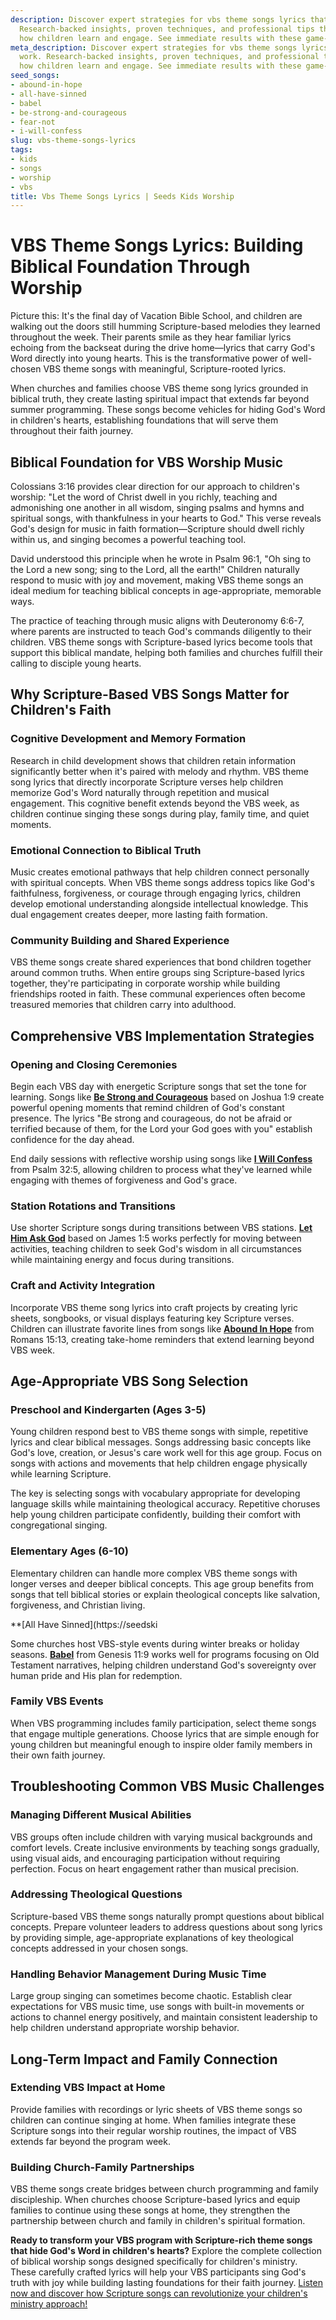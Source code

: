```yaml
---
description: Discover expert strategies for vbs theme songs lyrics that actually work.
  Research-backed insights, proven techniques, and professional tips that transform
  how children learn and engage. See immediate results with these game-changing methods!
meta_description: Discover expert strategies for vbs theme songs lyrics that actually
  work. Research-backed insights, proven techniques, and professional tips that transform
  how children learn and engage. See immediate results with these game-changing methods!
seed_songs:
- abound-in-hope
- all-have-sinned
- babel
- be-strong-and-courageous
- fear-not
- i-will-confess
slug: vbs-theme-songs-lyrics
tags:
- kids
- songs
- worship
- vbs
title: Vbs Theme Songs Lyrics | Seeds Kids Worship
---
```

# VBS Theme Songs Lyrics: Building Biblical Foundation Through Worship

Picture this: It's the final day of Vacation Bible School, and children are walking out the doors still humming Scripture-based melodies they learned throughout the week. Their parents smile as they hear familiar lyrics echoing from the backseat during the drive home—lyrics that carry God's Word directly into young hearts. This is the transformative power of well-chosen VBS theme songs with meaningful, Scripture-rooted lyrics.

When churches and families choose VBS theme song lyrics grounded in biblical truth, they create lasting spiritual impact that extends far beyond summer programming. These songs become vehicles for hiding God's Word in children's hearts, establishing foundations that will serve them throughout their faith journey.

## Biblical Foundation for VBS Worship Music

Colossians 3:16 provides clear direction for our approach to children's worship: "Let the word of Christ dwell in you richly, teaching and admonishing one another in all wisdom, singing psalms and hymns and spiritual songs, with thankfulness in your hearts to God." This verse reveals God's design for music in faith formation—Scripture should dwell richly within us, and singing becomes a powerful teaching tool.

David understood this principle when he wrote in Psalm 96:1, "Oh sing to the Lord a new song; sing to the Lord, all the earth!" Children naturally respond to music with joy and movement, making VBS theme songs an ideal medium for teaching biblical concepts in age-appropriate, memorable ways.

The practice of teaching through music aligns with Deuteronomy 6:6-7, where parents are instructed to teach God's commands diligently to their children. VBS theme songs with Scripture-based lyrics become tools that support this biblical mandate, helping both families and churches fulfill their calling to disciple young hearts.

## Why Scripture-Based VBS Songs Matter for Children's Faith

### Cognitive Development and Memory Formation

Research in child development shows that children retain information significantly better when it's paired with melody and rhythm. VBS theme song lyrics that directly incorporate Scripture verses help children memorize God's Word naturally through repetition and musical engagement. This cognitive benefit extends beyond the VBS week, as children continue singing these songs during play, family time, and quiet moments.

### Emotional Connection to Biblical Truth

Music creates emotional pathways that help children connect personally with spiritual concepts. When VBS theme songs address topics like God's faithfulness, forgiveness, or courage through engaging lyrics, children develop emotional understanding alongside intellectual knowledge. This dual engagement creates deeper, more lasting faith formation.

### Community Building and Shared Experience

VBS theme songs create shared experiences that bond children together around common truths. When entire groups sing Scripture-based lyrics together, they're participating in corporate worship while building friendships rooted in faith. These communal experiences often become treasured memories that children carry into adulthood.

## Comprehensive VBS Implementation Strategies

### Opening and Closing Ceremonies

Begin each VBS day with energetic Scripture songs that set the tone for learning. Songs like **[Be Strong and Courageous](https://seedskidsworship.com/product/be-strong-and-courageous-joshua-19-2/)** based on Joshua 1:9 create powerful opening moments that remind children of God's constant presence. The lyrics "Be strong and courageous, do not be afraid or terrified because of them, for the Lord your God goes with you" establish confidence for the day ahead.

End daily sessions with reflective worship using songs like **[I Will Confess](https://seedskidsworship.com/product/i-will-confess-psalm-325/)** from Psalm 32:5, allowing children to process what they've learned while engaging with themes of forgiveness and God's grace.

### Station Rotations and Transitions

Use shorter Scripture songs during transitions between VBS stations. **[Let Him Ask God](https://seedskidsworship.com/product/let-him-ask-god-james-15/)** based on James 1:5 works perfectly for moving between activities, teaching children to seek God's wisdom in all circumstances while maintaining energy and focus during transitions.

### Craft and Activity Integration

Incorporate VBS theme song lyrics into craft projects by creating lyric sheets, songbooks, or visual displays featuring key Scripture verses. Children can illustrate favorite lines from songs like **[Abound In Hope](https://seedskidsworship.com/product/abound-in-hope-romans-1513/)** from Romans 15:13, creating take-home reminders that extend learning beyond VBS week.

## Age-Appropriate VBS Song Selection

### Preschool and Kindergarten (Ages 3-5)

Young children respond best to VBS theme songs with simple, repetitive lyrics and clear biblical messages. Songs addressing basic concepts like God's love, creation, or Jesus's care work well for this age group. Focus on songs with actions and movements that help children engage physically while learning Scripture.

The key is selecting songs with vocabulary appropriate for developing language skills while maintaining theological accuracy. Repetitive choruses help young children participate confidently, building their comfort with congregational singing.

### Elementary Ages (6-10)

Elementary children can handle more complex VBS theme songs with longer verses and deeper biblical concepts. This age group benefits from songs that tell biblical stories or explain theological concepts like salvation, forgiveness, and Christian living.

**[All Have Sinned](https://seedski

Some churches host VBS-style events during winter breaks or holiday seasons. **[Babel](https://seedskidsworship.com/product/i-am-with-you/)** from Genesis 11:9 works well for programs focusing on Old Testament narratives, helping children understand God's sovereignty over human pride and His plan for redemption.

### Family VBS Events

When VBS programming includes family participation, select theme songs that engage multiple generations. Choose lyrics that are simple enough for young children but meaningful enough to inspire older family members in their own faith journey.

## Troubleshooting Common VBS Music Challenges

### Managing Different Musical Abilities

VBS groups often include children with varying musical backgrounds and comfort levels. Create inclusive environments by teaching songs gradually, using visual aids, and encouraging participation without requiring perfection. Focus on heart engagement rather than musical precision.

### Addressing Theological Questions

Scripture-based VBS theme songs naturally prompt questions about biblical concepts. Prepare volunteer leaders to address questions about song lyrics by providing simple, age-appropriate explanations of key theological concepts addressed in your chosen songs.

### Handling Behavior Management During Music Time

Large group singing can sometimes become chaotic. Establish clear expectations for VBS music time, use songs with built-in movements or actions to channel energy positively, and maintain consistent leadership to help children understand appropriate worship behavior.

## Long-Term Impact and Family Connection

### Extending VBS Impact at Home

Provide families with recordings or lyric sheets of VBS theme songs so children can continue singing at home. When families integrate these Scripture songs into their regular worship routines, the impact of VBS extends far beyond the program week.

### Building Church-Family Partnerships

VBS theme songs create bridges between church programming and family discipleship. When churches choose Scripture-based lyrics and equip families to continue using these songs at home, they strengthen the partnership between church and family in children's spiritual formation.

**Ready to transform your VBS program with Scripture-rich theme songs that hide God's Word in children's hearts?** Explore the complete collection of biblical worship songs designed specifically for children's ministry. These carefully crafted lyrics will help your VBS participants sing God's truth with joy while building lasting foundations for their faith journey. [Listen now and discover how Scripture songs can revolutionize your children's ministry approach!](https://seedskidsworship.com/)

<script type="application/ld+json">
{
  "@context": "https://schema.org",
  "@type": "Article",
  "headline": "Vbs Theme Songs Lyrics",
  "author": {
    "@type": "Organization",
    "name": "Seeds Kids Worship"
  },
  "publisher": {
    "@type": "Organization",
    "name": "Seeds Kids Worship",
    "logo": {
      "@type": "ImageObject",
      "url": "https://seedskidsworship.com/logo.png"
    }
  },
  "datePublished": "2025-09-02T15:41:52.588130",
  "dateModified": "2025-09-02T15:41:52.588143",
  "description": "Discover expert strategies for vbs theme songs lyrics that actually work. Research-backed insights, proven techniques, and professional tips that transform how ",
  "mainEntityOfPage": {
    "@type": "WebPage",
    "@id": "https://seedskidsworship.com/activities/vbs-theme-songs-lyrics/"
  }
}
</script>

<script type="application/ld+json">
{
  "@context": "https://schema.org",
  "@type": "Product",
  "name": "Abound In Hope",
  "description": "Uplifting song about being filled with joy and peace through the power of the Holy Spirit",
  "url": "https://seedskidsworship.com/product/abound-in-hope-romans-1513/",
  "brand": {
    "@type": "Brand",
    "name": "Seeds Kids Worship"
  },
  "category": "Children's Christian Music",
  "album": "Hope"
}
</script>

<script type="application/ld+json">
{
  "@context": "https://schema.org",
  "@type": "Product",
  "name": "All Have Sinned",
  "description": "Gospel-centered song explaining humanity's sinful nature and God's gift of eternal life through Christ",
  "url": "https://seedskidsworship.com/product/all-have-sinned-romans-323-623-2/",
  "brand": {
    "@type": "Brand",
    "name": "Seeds Kids Worship"
  },
  "category": "Children's Christian Music",
  "album": "I Am With You"
}
</script>

<script type="application/ld+json">
{
  "@context": "https://schema.org",
  "@type": "Product",
  "name": "Babel",
  "description": "Story-telling song about the Tower of Babel and God's response to human pride",
  "url": "https://seedskidsworship.com/product/i-am-with-
